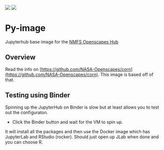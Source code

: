 ![](https://img.shields.io/docker/image-size/openscapes/corn?sort=date)
<a href="https://hub.docker.com/repository/docker/openscapes/corn/tags?page=1&ordering=last_updated"><img src="https://img.shields.io/docker/v/openscapes/corn"></a>

# Py-image 
 
Jupyterhub base image for the [NMFS Openscapes Hub](https://nmds-openscapes.github.io)

## Overview

Read the info on [https://github.com/NASA-Openscapes/corn](https://github.com/NASA-Openscapes/corn). This image is based off of that.

## Testing using Binder

Spinning up the JupyterHub on Binder is slow but at least allows you to test out the configuraton.

* Click the Binder button and wait for the VM to spin up.

It will install all the packages and then use the Docker image which has JupyterLab and RStudio (rocker). Should just open up JLab when done and you can choose R.
